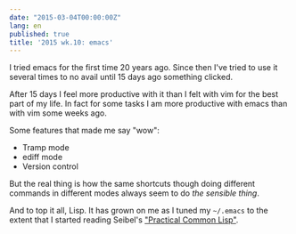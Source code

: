 ```yaml
---
date: "2015-03-04T00:00:00Z"
lang: en
published: true
title: '2015 wk.10: emacs'
---
```


I tried emacs for the first time 20 years ago. Since then I've tried
to use it several times to no avail until 15 days ago something
clicked.

After 15 days I feel more productive with it than I felt with vim for
the best part of my life. In fact for some tasks I am more productive
with emacs than with vim some weeks ago.

Some features that made me say "wow":

* Tramp mode
* ediff mode
* Version control

But the real thing is how the same shortcuts though doing different
commands in different modes always seem to do *the sensible thing*.

And to top it all, Lisp. It has grown on me as I tuned my `~/.emacs`
to the extent that I started reading Seibel's
["Practical Common Lisp"][].

 ["Practical Common Lisp"]: http://www.gigamonkeys.com/book/
